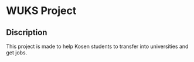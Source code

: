 # WUKS Project

## Discription
This project is made to help Kosen students to transfer into universities and get jobs.

